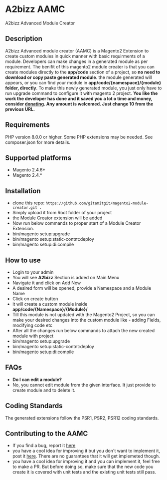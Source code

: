 # A2bizz AAMC
A2bizz Advanced Module Creator

## Description  
A2bizz Advanced module creator (AAMC) is a Magento2 Extension to create custom modules in quick manner with basic requirments of a module.
Developers can make changes in a generated module as per requirement. 
The benifit of this magento2 module creater is that you can create modules directly to the <strong>app/code</strong> section of a project, so <strong>no need to download or copy paste generated module</strong>.
the module generated will appears, or you can find your module in <strong>app/code/{namespace}/{module} folder, directly</strong>.
To make this newly generated module, you just only have to run upgrade command to configure it with magento 2 project.
<strong>You like the work the developer has done and it saved you a lot o time and money, consider <a href="https://www.paypal.me/amitgame2002/10">donating</a>. Any amount is welcomed. Just change 10 from the previous URL.</strong>

## Requirements
PHP version 8.0.0 or higher. Some PHP extensions may be needed. See composer.json for more details.

## Supported platforms
 - Magento 2.4.6+ 
 - Magento 2.4.*

## Installation
 - clone this repo: `https://github.com/gitamitgit/magento2-module-creator.git .`
 - Simply upload it from Root folder of your project
 - the Module Creator extension will be added
 - Now run below commands to proper start of a Module Creator Extension.
 - bin/magento setup:upgrade
 - bin/magento setup:static-contnt:deploy
 - bin/magento setup:di:compile
 
## How to use  
 - Login to your admin
 - You will see <strong>A2bizz</strong> Section is added on Main Menu
 - Navigate it and click on Add New
 - A desired form will be opened, provide a Namespace and a Module Name
 - Click on create button
 - it will create a custom module inside <strong>app/code/{Namespace}/{Module}/</strong>
 - Till this module is not updated with the Magento2 Project, so you can make your desired changes into the custom module like - adding Fields, modifying code etc
 - After all the changes run below commands to attach the new created module with project
 - bin/magento setup:upgrade
 - bin/magento setup:static-contnt:deploy
 - bin/magento setup:di:compile
 
## FAQs  
 - <strong>Do I can edit a module?</strong>
 - No, you cannot edit module from the given interface. It just provide to create module and to delete it.
                        
## Coding Standards  
The generated extensions follow the PSR1, PSR2, PSR12 coding standards.

## Contributing to the AAMC    
 - If you find a bug, report it <a href="https://github.com/gitamitgit/magento2-module-creator/issues">here</a>  
 - you have a cool idea for improving it but you don't want to implement it, post it <a href="https://github.com/gitamitgit/magento2-module-creator/issues">here</a>. There are no guarantees that it will get implemeted though.  
 - you have a cool idea for improving it and you can implement it, feel free to make a PR. But before doing so, make sure that the new code you create it is covered with unit tests and the existing unit tests still pass.  

  
